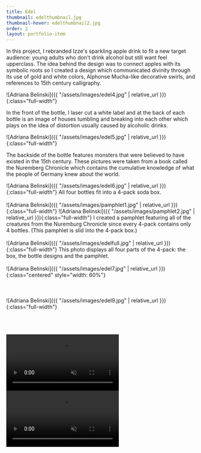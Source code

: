 ```yaml
---
title: Edel
thumbnail: edelthumbnail.jpg
thumbnail-hover: edelthumbnail2.jpg
order: 2
layout: portfolio-item
---
```


In this project, I rebranded Izze's sparkling apple drink to fit a new target audience: young adults who don't drink alcohol but still want feel upperclass. The idea behind the design was to connect apples with its symbolic roots so I created a design which communicated divinity through its use of gold and white colors, Alphonse Mucha-like decorative swirls, and references to 15th century calligraphy.



<!--[Adriana Belinski]({{ "/assets/images/edel8.jpg" | relative_url }}){:class="full-width"}-->

![Adriana Belinski]({{ "/assets/images/edel4.jpg" | relative_url }}){:class="full-width"}

In the front of the bottle, I laser cut a white label and at the back of each bottle is an image of houses tumbling and breaking into each other which plays on the idea of distortion usually caused by alcoholic drinks.

![Adriana Belinski]({{ "/assets/images/edel5.jpg" | relative_url }}){:class="full-width"}

The backside of the bottle features monsters that were believed to have existed in the 15th century. These pictures were taken from a book called the Nuremberg Chronicle which contains the cumulative knowledge of what the people of Germany knew about the world.

![Adriana Belinski]({{ "/assets/images/edel6.jpg" | relative_url }}){:class="full-width"}
All four bottles fit into a 4-pack soda box.
<br><br>
![Adriana Belinski]({{ "/assets/images/pamphlet1.jpg" | relative_url }}){:class="full-width"}
![Adriana Belinski]({{ "/assets/images/pamphlet2.jpg" | relative_url }}){:class="full-width"}
I created a pamphlet featuring all of the creatures from the Nuremburg Chronicle since every 4-pack contains only 4 bottles. (This pamphlet is slid into the 4-pack box.)
<br><br>
![Adriana Belinski]({{ "/assets/images/edelfull.jpg" | relative_url }}){:class="full-width"}
This photo displays all four parts of the 4-pack: the box, the bottle designs and the pamphlet.
<br><br>
![Adriana Belinski]({{ "/assets/images/edel7.jpg" | relative_url }}){:class="centered" style="width: 60%"}
<br><br><br><br>
![Adriana Belinski]({{ "/assets/images/edel9.jpg" | relative_url }}){:class="full-width"}
<br><br><br><br>


<div class="video-container" id="spin-video">
  <video autoplay loop muted>
    <source src="{{"/assets/videos/spin.mp4" | relative_url }}" type="video/mp4">
  </video>
  <script>
      document.getElementById('spin-video').play();
  </script>
</div>

<div class="video-container" id="laser-video">
  <video autoplay loop muted>
    <source src="{{"/assets/videos/laser-cut.mp4" | relative_url }}" type="video/mp4">
  </video>
  <script>
      document.getElementById('laser-video').play();
  </script>
</div>


<!--
<br><br><br><br>
![Adriana Belinski]({{ "/assets/images/edel.jpg" | relative_url }}){:class="full-width"}
<br><br><br><br>
![Adriana Belinski]({{ "/assets/images/edel2.jpg" | relative_url }}){:class="full-width"}
<br><br><br><br>
![Adriana Belinski]({{ "/assets/images/edel3.jpg" | relative_url }}){:class="full-width"}
-->
